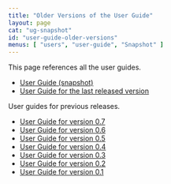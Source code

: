 ```yaml
---
title: "Older Versions of the User Guide"
layout: page
cat: "ug-snapshot"
id: "user-guide-older-versions"
menus: [ "users", "user-guide", "Snapshot" ]
---
```


This page references all the user guides.

<ul>
	<li><a href="../user-guide-snapshot/user-guide.html">User Guide (snapshot)</a></li>
	<li><a href="../user-guide/user-guide.html">User Guide for the last released version</a></li>
</ul>

User guides for previous releases.

<ul>
	<!-- RELEASE_MARKER -->
	<li><a href="../user-guide-0.7/user-guide.html">User Guide for version 0.7</a></li>
	<li><a href="../user-guide-0.6/user-guide.html">User Guide for version 0.6</a></li>
	<li><a href="../user-guide-0.5/user-guide.html">User Guide for version 0.5</a></li>
	<li><a href="../user-guide-0.4/user-guide.html">User Guide for version 0.4</a></li>
	<li><a href="../user-guide-0.3/user-guide.html">User Guide for version 0.3</a></li>
	<li><a href="../user-guide-0.2/user-guide.html">User Guide for version 0.2</a></li>
	<li><a href="../user-guide-0.1/user-guide.html">User Guide for version 0.1</a></li>
</ul>
